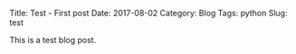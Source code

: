 Title: Test - First post
Date: 2017-08-02
Category: Blog
Tags: python
Slug: test


This is a test blog post.
